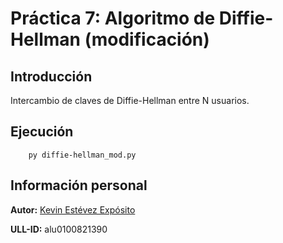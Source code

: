 # Práctica 7: Algoritmo de Diffie-Hellman (modificación)

## Introducción

Intercambio de claves de Diffie-Hellman entre N usuarios.

## Ejecución

~~~
    py diffie-hellman_mod.py
~~~

## Información personal

**Autor:** [Kevin Estévez Expósito](https://alu0100821390.github.io/)

**ULL-ID:** alu0100821390
